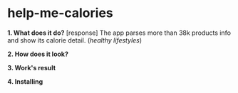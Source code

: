 # help-me-calories
**1. What does it do?**
[response] The app parses more than 38k products info and show its calorie detail. (_healthy lifestyles_)


**2. How does it look?**


**3. Work's result**


**4. Installing**
